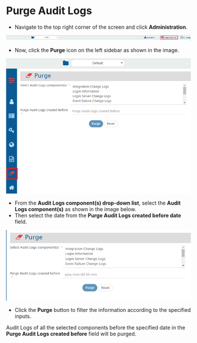 # Purge Audit Logs

* Navigate to the top right corner of the screen and click **Administration**.  

<p align="center">
  <img src="../../assets/purge_administration_list_2.png" alt="Administration List" />
</p>

* Now, click the **Purge** icon on the left sidebar as shown in the image.  

<p align="center">
  <img src="../../assets/purge_sidebar_link_2.png" alt="Purge Sidebar" />
</p>

* From the **Audit Logs component(s) drop-down list**, select the **Audit Logs component(s)** as shown in the image below.  
* Then select the date from the **Purge Audit Logs created before date** field.  

<p align="center">
  <img src="../../assets/purge.png" alt="Purge Selection" />
</p>

* Click the **Purge** button to filter the information according to the specified inputs.

Audit Logs of all the selected components before the specified date in the **Purge Audit Logs created before** field will be purged.

